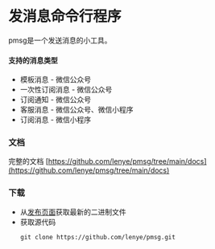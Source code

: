 # 发消息命令行程序

pmsg是一个发送消息的小工具。

#### 支持的消息类型

* 模板消息 - 微信公众号
* 一次性订阅消息 - 微信公众号
* 订阅通知 - 微信公众号
* 客服消息 - 微信公众号、微信小程序
* 订阅消息 - 微信小程序

### 文档

完整的文档 [https://github.com/lenye/pmsg/tree/main/docs](https://github.com/lenye/pmsg/tree/main/docs)

### 下载

* 从[发布页面](https://github.com/lenye/pmsg/releases)获取最新的二进制文件
* 获取源代码
    ```shell
    git clone https://github.com/lenye/pmsg.git
    ```
